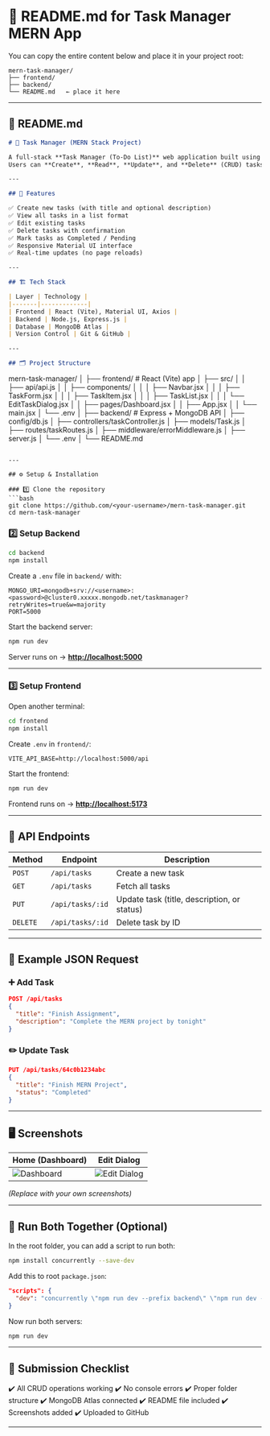 

# 📘 README.md for Task Manager MERN App

You can copy the entire content below and place it in your project root:

```
mern-task-manager/
├── frontend/
├── backend/
└── README.md   ← place it here
```

---

## 🧾 README.md

```markdown
# 📝 Task Manager (MERN Stack Project)

A full-stack **Task Manager (To-Do List)** web application built using the **MERN stack** — MongoDB, Express, React, and Node.js.  
Users can **Create**, **Read**, **Update**, and **Delete** (CRUD) tasks, as well as mark them as completed.

---

## 🚀 Features

✅ Create new tasks (with title and optional description)  
✅ View all tasks in a list format  
✅ Edit existing tasks  
✅ Delete tasks with confirmation  
✅ Mark tasks as Completed / Pending  
✅ Responsive Material UI interface  
✅ Real-time updates (no page reloads)

---

## 🏗️ Tech Stack

| Layer | Technology |
|-------|-------------|
| Frontend | React (Vite), Material UI, Axios |
| Backend | Node.js, Express.js |
| Database | MongoDB Atlas |
| Version Control | Git & GitHub |

---

## 🗂️ Project Structure

```

mern-task-manager/
│
├── frontend/                 # React (Vite) app
│   ├── src/
│   │   ├── api/api.js
│   │   ├── components/
│   │   │   ├── Navbar.jsx
│   │   │   ├── TaskForm.jsx
│   │   │   ├── TaskItem.jsx
│   │   │   ├── TaskList.jsx
│   │   │   └── EditTaskDialog.jsx
│   │   ├── pages/Dashboard.jsx
│   │   ├── App.jsx
│   │   └── main.jsx
│   └── .env
│
├── backend/                  # Express + MongoDB API
│   ├── config/db.js
│   ├── controllers/taskController.js
│   ├── models/Task.js
│   ├── routes/taskRoutes.js
│   ├── middleware/errorMiddleware.js
│   ├── server.js
│   └── .env
│
└── README.md

````

---

## ⚙️ Setup & Installation

### 1️⃣ Clone the repository
```bash
git clone https://github.com/<your-username>/mern-task-manager.git
cd mern-task-manager
````

### 2️⃣ Setup Backend

```bash
cd backend
npm install
```

Create a `.env` file in `backend/` with:

```
MONGO_URI=mongodb+srv://<username>:<password>@cluster0.xxxxx.mongodb.net/taskmanager?retryWrites=true&w=majority
PORT=5000
```

Start the backend server:

```bash
npm run dev
```

Server runs on → **[http://localhost:5000](http://localhost:5000)**

---

### 3️⃣ Setup Frontend

Open another terminal:

```bash
cd frontend
npm install
```

Create `.env` in `frontend/`:

```
VITE_API_BASE=http://localhost:5000/api
```

Start the frontend:

```bash
npm run dev
```

Frontend runs on → **[http://localhost:5173](http://localhost:5173)**

---

## 🧪 API Endpoints

| Method   | Endpoint         | Description                                 |
| -------- | ---------------- | ------------------------------------------- |
| `POST`   | `/api/tasks`     | Create a new task                           |
| `GET`    | `/api/tasks`     | Fetch all tasks                             |
| `PUT`    | `/api/tasks/:id` | Update task (title, description, or status) |
| `DELETE` | `/api/tasks/:id` | Delete task by ID                           |

---

## 🧠 Example JSON Request

### ➕ Add Task

```json
POST /api/tasks
{
  "title": "Finish Assignment",
  "description": "Complete the MERN project by tonight"
}
```

### ✏️ Update Task

```json
PUT /api/tasks/64c0b1234abc
{
  "title": "Finish MERN Project",
  "status": "Completed"
}
```

---

## 🖥️ Screenshots

| Home (Dashboard)                                                            | Edit Dialog                                                                     |
| --------------------------------------------------------------------------- | ------------------------------------------------------------------------------- |
| ![Dashboard](https://via.placeholder.com/500x300?text=Dashboard+Screenshot) | ![Edit Dialog](https://via.placeholder.com/500x300?text=Edit+Dialog+Screenshot) |

*(Replace with your own screenshots)*

---

## 🏁 Run Both Together (Optional)

In the root folder, you can add a script to run both:

```bash
npm install concurrently --save-dev
```

Add this to root `package.json`:

```json
"scripts": {
  "dev": "concurrently \"npm run dev --prefix backend\" \"npm run dev --prefix frontend\""
}
```

Now run both servers:

```bash
npm run dev
```

---

## 🧾 Submission Checklist

✔️ All CRUD operations working
✔️ No console errors
✔️ Proper folder structure
✔️ MongoDB Atlas connected
✔️ README file included
✔️ Screenshots added
✔️ Uploaded to GitHub

---


